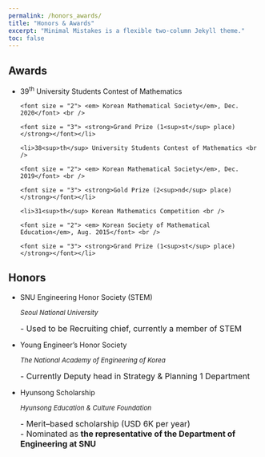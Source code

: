 ```yaml
---
permalink: /honors_awards/
title: "Honors & Awards"
excerpt: "Minimal Mistakes is a flexible two-column Jekyll theme."
toc: false
---
```


## Awards

<ul>
	<li>39<sup>th</sup> University Students Contest of Mathematics <br />
	
	<font size = "2"> <em> Korean Mathematical Society</em>, Dec. 2020</font> <br />

	<font size = "3"> <strong>Grand Prize (1<sup>st</sup> place)</strong></font></li> 

	<li>38<sup>th</sup> University Students Contest of Mathematics <br />
	
	<font size = "2"> <em> Korean Mathematical Society</em>, Dec. 2019</font> <br />
	
	<font size = "3"> <strong>Gold Prize (2<sup>nd</sup> place)</strong></font></li> 

	<li>31<sup>th</sup> Korean Mathematics Competition <br />
	
	<font size = "2"> <em> Korean Society of Mathematical Education</em>, Aug. 2015</font> <br />
	
	<font size = "3"> <strong>Grand Prize (1<sup>st</sup> place)</strong></font></li>
	
</ul>

## Honors

<ul>
 <li>SNU Engineering Honor Society (STEM) <br />
 
 <em><font size = "2"> Seoul National University </font></em><br />
 
 <font size = "3">- Used to be Recruiting chief, currently a member of STEM</font></li>

 <li>Young Engineer’s Honor Society <br />
 
<em><font size = "2"> The National Academy of Engineering of Korea </font></em><br />
 
<font size = "3">- Currently Deputy head in Strategy & Planning 1 Department</font></li>

 <li>Hyunsong Scholarship <br />

 <em><font size = "2"> Hyunsong Education & Culture Foundation </font></em><br />
 
 
<font size = "3">
- Merit–based scholarship (USD 6K per year) <br />
- Nominated as <strong>the representative of the Department of Engineering at SNU </strong>

</font></li>

</ul>


